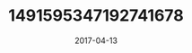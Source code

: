 ---
title: "1491595347192741678"
image: "2017-04-13 07.20.43 1491595347192741678_46248401"
date: "2017-04-13"
type: "photo"
---